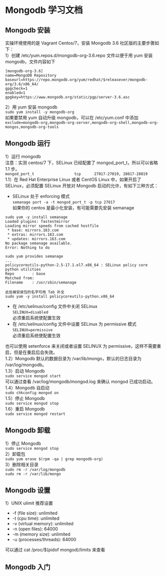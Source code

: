 # **Mongodb 学习文档**

## **Mongodb 安装**
实操环境使用的是 Vagrant Centos/7，安装 Mongodb 3.6 社区版的主要步骤如下：<br />
1）创建 /etc/yum.repos.d/mongodb-org-3.6.repo 文件以便于用 yum 安装 mongodb，文件内容如下
```
[mongodb-org-3.6]
name=MongoDB Repository
baseurl=https://repo.mongodb.org/yum/redhat/$releasever/mongodb-org/3.6/x86_64/
gpgcheck=1
enabled=1
gpgkey=https://www.mongodb.org/static/pgp/server-3.6.asc
```
2）用 yum 安装 mongodb<br />
` sudo yum install -y mongodb-org `<br />
如果要禁用 yum 自动升级 mongodb，可以在 /etc/yum.conf 中添加<br />
` exclude=mongodb-org,mongodb-org-server,mongodb-org-shell,mongodb-org-mongos,mongodb-org-tools `<br />

## **Mongodb 运行**
1）运行 mongodb<br />
注意：实测 centos/7 下，SELinux 已经配置了 mongod_port_t，所以可以省略 1.1 步。<br />
` mongod_port_t                  tcp      27017-27019, 28017-28019 `<br />
1.1）在 Red Hat Enterprise Linux 或者 CentOS Linux 中，如果开启了 SELinux，必须配置 SELinux 开放对 Mongodb 启动的允许，有如下三种方式：<br />
- SELinux 处于 enforcing 模式<br />
` semanage port -a -t mongod_port_t -p tcp 27017 `</br>
如果你的 centos 是最小化安装，有可能需要先安装 semanage<br /> 
```
sudo yum -y install semanage
Loaded plugins: fastestmirror
Loading mirror speeds from cached hostfile
 * base: mirrors.163.com
 * extras: mirrors.163.com
 * updates: mirrors.163.com
No package semanage available.
Error: Nothing to do

sudo yum provides semanage
...
policycoreutils-python-2.5-17.1.el7.x86_64 : SELinux policy core python utilities
Repo        : base
Matched from:
Filename    : /usr/sbin/semanage

此处被安装包的名字可用 Tab 补全
sudo yum -y install policycoreutils-python.x86_64
```
- 在 /etc/selinux/config 文件中关闭 SELinux<br />
` SELINUX=disabled `<br />
必须重启系统使配置生效
- 在 /etc/selinux/config 文件中设置 SELinux 为 permissive 模式<br />
` SELINUX=permissive `<br />
必须重启系统使配置生效

也可以使用 setenforce 来关闭或者设置 SELINUX 为 permissive，这样不需要重启，但是在重启后会失效。<br />
1.2）Mongodb 默认的数据目录为 /var/lib/mongo，默认的日志目录为 /var/log/mongodb。<br />
1.3）启动 Mongodb<br />
` sudo service mongod start `<br />
可以通过查看 /var/log/mongodb/mongod.log 来确认 mongod 已成功启动。<br />
1.4）Mongodb 自启动<br />
` sudo chkconfig mongod on `<br />
1.5）停止 Mongodb<br />
` sudo service mongod stop `<br />
1.6）重启 Mongodb<br />
` sudo service mongod restart `<br />

## **Mongodb 卸载**
1）停止 Mongodb<br />
` sudo service mongod stop `<br />
2）卸载包<br />
` sudo yum erase $(rpm -qa | grep mongodb-org) `<br />
3）删除相关目录<br />
` sudo rm -r /var/log/mongodb `<br />
` sudo rm -r /var/lib/mongo `<br />

## **Mongodb 设置**
1）UNIX ulimit 推荐设置
- -f (file size): unlimited
- -t (cpu time): unlimited
- -v (virtual memory): unlimited
- -n (open files): 64000
- -m (memory size): unlimited
- -u (processes/threads): 64000

可以通过 cat /proc/$(pidof mongod)/limits 来查看

## **Mongodb 入门**
